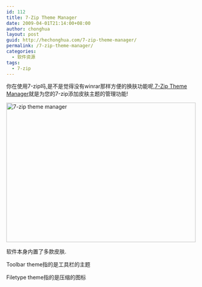 ```yaml
---
id: 112
title: 7-Zip Theme Manager
date: 2009-04-01T21:14:00+08:00
author: chonghua
layout: post
guid: http://hechonghua.com/7-zip-theme-manager/
permalink: /7-zip-theme-manager/
categories:
  - 软件资源
tags:
  - 7-zip
---
```

你在使用7-zip吗,是不是觉得没有winrar那样方便的换肤功能呢,[7-Zip Theme Manager](http://www.7ztm.de.vu/)就是为您的7-zip添加皮肤主题的管理功能!

<!--more--><img title="7-zip theme manager" alt="7-zip theme manager" src="http://www.ghacks.net/wp-content/uploads/2009/03/7-zip\_theme\_manager-499x368.jpg" width="499" height="368" / alt="7-Zip Theme Manager" > 

软件本身内置了多款皮肤.

Toolbar theme指的是工具栏的主题

Filetype theme指的是压缩的图标